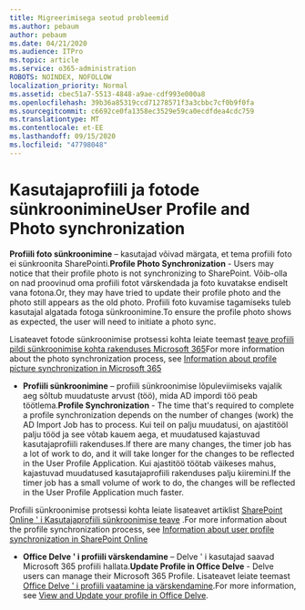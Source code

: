 ```yaml
---
title: Migreerimisega seotud probleemid
ms.author: pebaum
author: pebaum
ms.date: 04/21/2020
ms.audience: ITPro
ms.topic: article
ms.service: o365-administration
ROBOTS: NOINDEX, NOFOLLOW
localization_priority: Normal
ms.assetid: cbec51a7-5513-4848-a9ae-cdf993e000a8
ms.openlocfilehash: 39b36a85319ccd71278571f3a3cbbc7cf0b9f0fa
ms.sourcegitcommit: c6692ce0fa1358ec3529e59ca0ecdfdea4cdc759
ms.translationtype: MT
ms.contentlocale: et-EE
ms.lasthandoff: 09/15/2020
ms.locfileid: "47798048"
---
```

# <a name="user-profile-and-photo-synchronization"></a><span data-ttu-id="cb682-102">Kasutajaprofiili ja fotode sünkroonimine</span><span class="sxs-lookup"><span data-stu-id="cb682-102">User Profile and Photo synchronization</span></span>

 <span data-ttu-id="cb682-103">**Profiili foto sünkroonimine** – kasutajad võivad märgata, et tema profiili foto ei sünkroonita SharePointi.</span><span class="sxs-lookup"><span data-stu-id="cb682-103">**Profile Photo Synchronization** - Users may notice that their profile photo is not synchronizing to SharePoint.</span></span> <span data-ttu-id="cb682-104">Võib-olla on nad proovinud oma profiili fotot värskendada ja foto kuvatakse endiselt vana fotona.</span><span class="sxs-lookup"><span data-stu-id="cb682-104">Or, they may have tried to update their profile photo and the photo still appears as the old photo.</span></span> <span data-ttu-id="cb682-105">Profiili foto kuvamise tagamiseks tuleb kasutajal algatada fotoga sünkroonimine.</span><span class="sxs-lookup"><span data-stu-id="cb682-105">To ensure the profile photo shows as expected, the user will need to initiate a photo sync.</span></span> 
  
<span data-ttu-id="cb682-106">Lisateavet fotode sünkroonimise protsessi kohta leiate teemast [teave profiili pildi sünkroonimise kohta rakenduses Microsoft 365](https://go.microsoft.com/fwlink/?linkid=2022634)</span><span class="sxs-lookup"><span data-stu-id="cb682-106">For more information about the photo synchronization process, see [Information about profile picture synchronization in Microsoft 365](https://go.microsoft.com/fwlink/?linkid=2022634)</span></span>
  
- <span data-ttu-id="cb682-107">**Profiili sünkroonimine** – profiili sünkroonimise lõpuleviimiseks vajalik aeg sõltub muudatuste arvust (töö), mida AD impordi töö peab töötlema.</span><span class="sxs-lookup"><span data-stu-id="cb682-107">**Profile Synchronization** - The time that's required to complete a profile synchronization depends on the number of changes (work) the AD Import Job has to process.</span></span> <span data-ttu-id="cb682-108">Kui teil on palju muudatusi, on ajastitööl palju tööd ja see võtab kauem aega, et muudatused kajastuvad kasutajaprofiili rakenduses.</span><span class="sxs-lookup"><span data-stu-id="cb682-108">If there are many changes, the timer job has a lot of work to do, and it will take longer for the changes to be reflected in the User Profile Application.</span></span> <span data-ttu-id="cb682-109">Kui ajastitöö töötab väikeses mahus, kajastuvad muudatused kasutajaprofiili rakenduses palju kiiremini.</span><span class="sxs-lookup"><span data-stu-id="cb682-109">If the timer job has a small volume of work to do, the changes will be reflected in the User Profile Application much faster.</span></span> 
  
<span data-ttu-id="cb682-110">Profiili sünkroonimise protsessi kohta leiate lisateavet artiklist [SharePoint Online ' i Kasutajaprofiili sünkroonimise teave](https://go.microsoft.com/fwlink/?linkid=2022639) .</span><span class="sxs-lookup"><span data-stu-id="cb682-110">For more information about the profile synchronization process, see [Information about user profile synchronization in SharePoint Online](https://go.microsoft.com/fwlink/?linkid=2022639)</span></span>
    
- <span data-ttu-id="cb682-111">**Office Delve ' i profiili värskendamine** – Delve ' i kasutajad saavad Microsoft 365 profiili hallata.</span><span class="sxs-lookup"><span data-stu-id="cb682-111">**Update Profile in Office Delve** - Delve users can manage their Microsoft 365 Profile.</span></span> <span data-ttu-id="cb682-112">Lisateavet leiate teemast [Office Delve ' i profiili vaatamine ja värskendamine](https://support.office.com/article/View-and-update-your-profile-in-Office-Delve-4e84343b-eedf-45a1-aeb9-8627ccca14ba).</span><span class="sxs-lookup"><span data-stu-id="cb682-112">For more information, see [View and Update your profile in Office Delve](https://support.office.com/article/View-and-update-your-profile-in-Office-Delve-4e84343b-eedf-45a1-aeb9-8627ccca14ba).</span></span>
    

